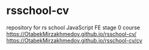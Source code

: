 # rsschool-cv
repository for rs school JavaScript FE stage 0 course
https://OtabekMirzakhmedov.github.io/rsschool-cv/
https://OtabekMirzakhmedov.github.io/rsschool-cv/cv

